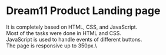 # Dream11 Product Landing page
It is completely based on HTML, CSS, and JavaScript.\
Most of the tasks were done in HTML and CSS.\
JavaScript is used to handle events of different buttons.\
The page is responsive up to 350px.\
